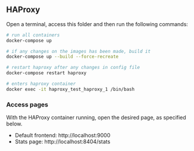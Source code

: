 

## HAProxy

Open a terminal, access this folder and then run the following commands:

```sh
# run all containers
docker-compose up

# if any changes on the images has been made, build it
docker-compose up --build --force-recreate

# restart haproxy after any changes in config file
docker-compose restart haproxy

# enters haproxy container
docker exec -it haproxy_test_haproxy_1 /bin/bash
```

### Access pages

With the HAProxy container running, open the desired page, as specified below.

- Default frontend: http://localhost:9000
- Stats page: http://localhost:8404/stats